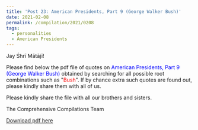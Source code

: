 ```yaml
---
title: 'Post 23: American Presidents, Part 9 (George Walker Bush)'
date: 2021-02-08
permalink: /compilation/2021/0208
tags:
  - personalities
  - American Presidents
---
```

Jay Śhrī Mātājī!

Please find below the pdf file of quotes on <font color="blue">American Presidents, Part 9 (George Walker Bush)</font> obtained by searching for all possible root combinations such as "<font color="red">Bush</font>". If by chance extra such quotes are found out, please kindly share them with all of us.<br>

Please kindly share the file with all our brothers and sisters.  

The Comprehensive Compilations Team

[Download pdf here](http://seven-teams.github.io/files/American_Presidents_Part_9_George_Walker_Bush.pdf)